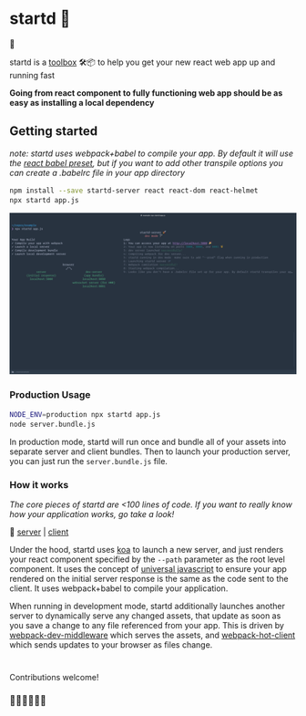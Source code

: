 # startd 🚀

👋

startd is a [toolbox](https://youtu.be/G39lKaONAlA?t=1398) 🛠📦 to help you get your new react web app up and running fast

**Going from react component to fully functioning web app should be as easy as installing a local dependency**

## Getting started

_note: startd uses webpack+babel to compile your app. By default it will use the [react babel preset](https://babeljs.io/docs/plugins/preset-react/), but if you want to add other transpile options you can create a .babelrc file in your app directory_

```bash
npm install --save startd-server react react-dom react-helmet
npx startd app.js
```

![Screenshot](startd-example.png)

### Production Usage

```bash
NODE_ENV=production npx startd app.js
node server.bundle.js
```

In production mode, startd will run once and bundle all of your assets into separate server and client bundles. Then to launch your production server, you can just run the `server.bundle.js` file.

### How it works

_The core pieces of startd are <100 lines of code. If you want to really know how your application works, go take a look!_

🔎 [server](https://github.com/mgrip/startd/blob/master/src/server.tsx) | [client](https://github.com/mgrip/startd/blob/master/src/client.tsx)

Under the hood, startd uses [koa](https://github.com/koajs/koa) to launch a new server, and just renders your react component specified by the `--path` parameter as the root level component. It uses the concept of [universal javascript](https://cdb.reacttraining.com/universal-javascript-4761051b7ae9) to ensure your app rendered on the initial server response is the same as the code sent to the client. It uses webpack+babel to compile your application.

When running in development mode, startd additionally launches another server to dynamically serve any changed assets, that update as soon as you save a change to any file referenced from your app. This is driven by [webpack-dev-middleware](https://github.com/webpack/webpack-dev-middleware) which serves the assets, and [webpack-hot-client](https://github.com/webpack-contrib/webpack-hot-client) which sends updates to your browser as files change.

#

Contributions welcome!

### 👨‍🎤👩‍🔬👨‍🎨

#

